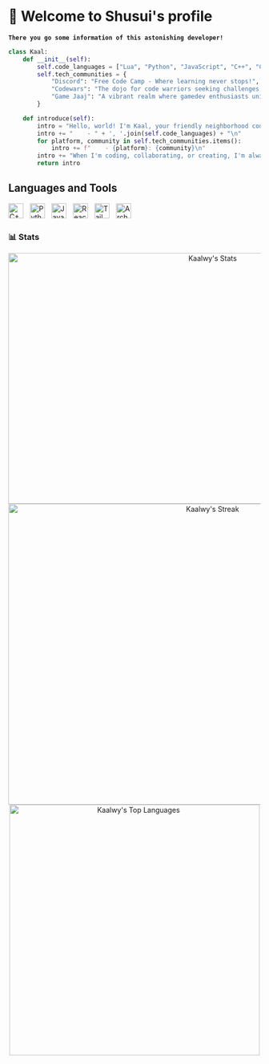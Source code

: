 # 🍵 Welcome to Shusui's profile
**`There you go some information of this astonishing developer!`**
```py
class Kaal:
    def __init__(self):
        self.code_languages = ["Lua", "Python", "JavaScript", "C++", "C", "C#", "Java"]
        self.tech_communities = {
            "Discord": "Free Code Camp - Where learning never stops!",
            "Codewars": "The dojo for code warriors seeking challenges!",
            "Game Jaaj": "A vibrant realm where gamedev enthusiasts unite!"
        }

    def introduce(self):
        intro = "Hello, world! I'm Kaal, your friendly neighborhood coder!\n"
        intro += "    - " + ', '.join(self.code_languages) + "\n"
        for platform, community in self.tech_communities.items():
            intro += f"    - {platform}: {community}\n"
        intro += "When I'm coding, collaborating, or creating, I'm always up to learn and grow!\n"
        return intro
```

## Languages and Tools
<img align="left" alt="C++" width="30px" style="padding-right:10px;" src="https://cdn.jsdelivr.net/gh/devicons/devicon@latest/icons/cplusplus/cplusplus-original.svg"/>     
<img align="left" alt="Python" width="30px" style="padding-right:10px;" src="https://cdn.jsdelivr.net/gh/devicons/devicon@latest/icons/python/python-original.svg"/> 
<img align="left" alt="Java" width="30px" style="padding-right:10px;" src="https://cdn.jsdelivr.net/gh/devicons/devicon@latest/icons/java/java-original.svg"/>
<img align="left" alt="React" width="30px" style="padding-right:10px;" src="https://cdn.jsdelivr.net/gh/devicons/devicon@latest/icons/react/react-original.svg"/>
<img align="left" alt="TailWind" width="30px" style="padding-right:10px;" src="https://cdn.jsdelivr.net/gh/devicons/devicon@latest/icons/tailwindcss/tailwindcss-original.svg"/>
<img align="left" alt="ArchLinux" width="30px" style="padding-right:10px;" src="https://cdn.jsdelivr.net/gh/devicons/devicon@latest/icons/archlinux/archlinux-original.svg"/> <br>

#

### 📊 Stats

<div align="center">
    <a href="https://github-readme-stats.vercel.app/api?username=Kaalwy&theme=tokyonight&show_icons=true&hide_border=true&count_private=true">
        <img src="https://github-readme-stats.vercel.app/api?username=Kaalwy&theme=tokyonight&show_icons=true&hide_border=true&count_private=true" alt="Kaalwy's Stats" width="800" height="500"/>
    </a>
    <br>
    <a href="https://github-readme-streak-stats.herokuapp.com/?user=Kaalwy&theme=tokyonight&hide_border=true">
        <img src="https://github-readme-streak-stats.herokuapp.com/?user=Kaalwy&theme=tokyonight&hide_border=true" alt="Kaalwy's Streak" width="800" height="600"/>
    </a>
    <br>
    <a href="https://github-readme-stats.vercel.app/api/top-langs/?username=Kaalwy&theme=tokyonight&show_icons=true&hide_border=true&layout=compact">
        <img src="https://github-readme-stats.vercel.app/api/top-langs/?username=Kaalwy&theme=tokyonight&show_icons=true&hide_border=true&layout=compact" alt="Kaalwy's Top Languages" width="500" height="500"/>
    </a>
</div>
